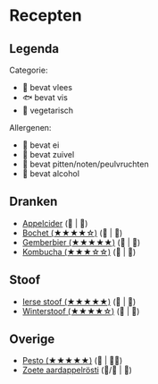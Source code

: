 # Recepten

## Legenda

Categorie:

- 🥩 bevat vlees
- 🐟 bevat vis
- 🥬 vegetarisch

Allergenen:

- 🥚 bevat ei
- 🧀 bevat zuivel
- 🥜 bevat pitten/noten/peulvruchten
- 🍷 bevat alcohol

## Dranken

- [Appelcider](./dranken/appelcider.md) (🥬 | 🍷)
- [Bochet (★★★★☆)](./dranken/bochet.md) (🥬 | 🍷)
- [Gemberbier (★★★★★)](./dranken/gemberbier.md) (🥬 | 🍷)
- [Kombucha (★★★☆☆)](./dranken/kombucha.md) (🥬 | 🍷)

## Stoof

- [Ierse stoof (★★★★★)](./stoof/ierse-stoof.md) (🥩 | 🍷)
- [Winterstoof (★★★★☆)](./stoof/winterstoof.md) (🥬 | 🍷)

## Overige

- [Pesto (★★★★★)](./overige/pesto.md) (🥬 |  🧀🥜)
- [Zoete aardappelrösti](./overige/zoete-aardappelrosti.md) (🥬/🥩 | 🥚)
